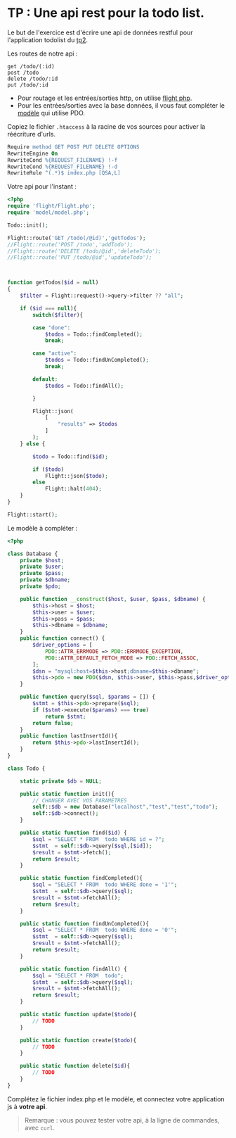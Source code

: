 # TP : Une api rest pour la todo list.

Le but de l'exercice est d'écrire une api de données restful pour l'application todolist du
[tp2](../tp2).


Les routes de notre api :

```
get /todo/(:id)
post /todo
delete /todo/:id
put /todo/:id
```

- Pour routage et les entrées/sorties http, on utilise [flight php](https://flightphp.com/).
- Pour les entrées/sorties avec la base données, il vous faut compléter le [modèle](./src/model) qui utilise PDO.

Copiez le fichier `.htaccess` à la racine de vos sources pour activer la réécriture d'urls.

```apache
Require method GET POST PUT DELETE OPTIONS
RewriteEngine On
RewriteCond %{REQUEST_FILENAME} !-f
RewriteCond %{REQUEST_FILENAME} !-d
RewriteRule ^(.*)$ index.php [QSA,L]
```

Votre api pour l'instant :

```php
<?php
require 'flight/Flight.php';
require 'model/model.php';

Todo::init();

Flight::route('GET /todo(/@id)','getTodos');
//Flight::route('POST /todo','addTodo');
//Flight::route('DELETE /todo/@id','deleteTodo');
//Flight::route('PUT /todo/@id','updateTodo');



function getTodos($id = null)
{
	$filter = Flight::request()->query->filter ?? "all";

	if ($id === null){
		switch($filter){

		case "done":
			$todos = Todo::findCompleted();
			break;

		case "active":
			$todos = Todo::findUnCompleted();
			break;

		default:
			$todos = Todo::findAll();

		}

		Flight::json(
			[
				"results" => $todos
			]			
		);
	} else {

		$todo = Todo::find($id);

		if ($todo)
			Flight::json($todo);
		else
			Flight::halt(404);
	}
}

Flight::start();

```

Le modèle à compléter :

```php
<?php

class Database {
    private $host;
    private $user;
    private $pass;
    private $dbname;
    private $pdo;

	public function __construct($host, $user, $pass, $dbname) {
		$this->host = $host;
		$this->user = $user;
		$this->pass = $pass;
		$this->dbname = $dbname;
	}
	public function connect() {
		$driver_options = [
			PDO::ATTR_ERRMODE => PDO::ERRMODE_EXCEPTION,
			PDO::ATTR_DEFAULT_FETCH_MODE => PDO::FETCH_ASSOC,
		];
		$dsn = "mysql:host=$this->host;dbname=$this->dbname";
		$this->pdo = new PDO($dsn, $this->user, $this->pass,$driver_options);
	}

	public function query($sql, $params = []) {
		$stmt = $this->pdo->prepare($sql);
		if ($stmt->execute($params) === true)
			return $stmt;
		return false;
	}
	public function lastInsertId(){
		return $this->pdo->lastInsertId();
	}
}

class Todo {

	static private $db = NULL;

	public static function init(){
		// CHANGER AVEC VOS PARAMETRES
		self::$db = new Database("localhost","test","test","todo");
		self::$db->connect();  
	}

	public static function find($id) {
		$sql = "SELECT * FROM  todo WHERE id = ?";
		$stmt  = self::$db->query($sql,[$id]);
		$result = $stmt->fetch();
		return $result;
	}

	public static function findCompleted(){
		$sql = "SELECT * FROM  todo WHERE done = '1'";
		$stmt  = self::$db->query($sql);
		$result = $stmt->fetchAll();
		return $result;
	}

	public static function findUnCompleted(){
		$sql = "SELECT * FROM  todo WHERE done = '0'";
		$stmt  = self::$db->query($sql);
		$result = $stmt->fetchAll();
		return $result;
	}

	public static function findAll() {
		$sql = "SELECT * FROM  todo";
		$stmt  = self::$db->query($sql);
		$result = $stmt->fetchAll();
		return $result;
	}

	public static function update($todo){
		// TODO
	}

	public static function create($todo){
		// TODO
	}

	public static function delete($id){
		// TODO
	}
}
```


Complétez le fichier index.php et le modèle, et connectez votre application js à **votre api**.

> Remarque : vous pouvez tester votre api, à la ligne de commandes, avec `curl`.
